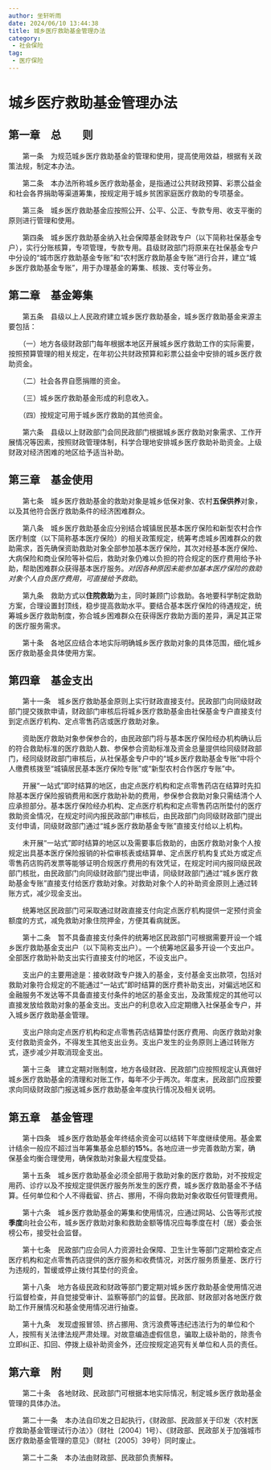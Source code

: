 ```yaml
---
author: 坐轩听雨
date: 2024/06/10 13:44:38
title: 城乡医疗救助基金管理办法
category: 
 - 社会保险
tag:
 - 医疗保险
---
```


# 城乡医疗救助基金管理办法

## 第一章　总　　则

　　第一条　为规范城乡医疗救助基金的管理和使用，提高使用效益，根据有关政策法规，制定本办法。

　　第二条　本办法所称城乡医疗救助基金，是指通过公共财政预算、彩票公益金和社会各界捐助等渠道筹集，按规定用于城乡贫困家庭医疗救助的专项基金。

　　第三条　城乡医疗救助基金应按照公开、公平、公正、专款专用、收支平衡的原则进行管理和使用。

　　第四条　城乡医疗救助基金纳入社会保障基金财政专户（以下简称社保基金专户），实行分账核算，专项管理，专款专用。县级财政部门将原来在社保基金专户中分设的“城市医疗救助基金专账”和“农村医疗救助基金专账”进行合并，建立“城乡医疗救助基金专账”，用于办理基金的筹集、核拨、支付等业务。

## 第二章　基金筹集

　　第五条　县级以上人民政府建立城乡医疗救助基金，城乡医疗救助基金来源主要包括：

　　（一）地方各级财政部门每年根据本地区开展城乡医疗救助工作的实际需要，按照预算管理的相关规定，在年初公共财政预算和彩票公益金中安排的城乡医疗救助资金。

　　（二）社会各界自愿捐赠的资金。

　　（三）城乡医疗救助基金形成的利息收入。

　　（四）按规定可用于城乡医疗救助的其他资金。

　　第六条　县级以上财政部门会同民政部门根据城乡医疗救助对象需求、工作开展情况等因素，按照财政管理体制，科学合理地安排城乡医疗救助补助资金。上级财政对经济困难的地区给予适当补助。

## 第三章　基金使用

　　第七条　城乡医疗救助基金的救助对象是城乡低保对象、农村**五保供养**对象，以及其他符合医疗救助条件的经济困难群众。

　　第八条　城乡医疗救助基金应分别结合城镇居民基本医疗保险和新型农村合作医疗制度（以下简称基本医疗保险）的相关政策规定，统筹考虑城乡困难群众的救助需求，首先确保资助救助对象全部参加基本医疗保险，其次对经基本医疗保险、大病保险和商业保险等补偿后，救助对象仍难以负担的符合规定的医疗费用给予补助，帮助困难群众获得基本医疗服务。*对因各种原因未能参加基本医疗保险的救助对象个人自负医疗费用，可直接给予救助*。

　　第九条　救助方式以**住院救助**为主，同时兼顾门诊救助。各地要科学制定救助方案，合理设置封顶线，稳步提高救助水平。要结合基本医疗保险的待遇规定，统筹城乡医疗救助制度，弥合城乡困难群众在获得医疗救助方面的差异，满足其正常的医疗服务需求。

　　第十条　各地区应结合本地实际明确城乡医疗救助对象的具体范围，细化城乡医疗救助基金具体使用方案。

## 第四章　基金支出

　　第十一条　城乡医疗救助基金原则上实行财政直接支付。民政部门向同级财政部门提交拨款申请，财政部门审核后将城乡医疗救助基金由社保基金专户直接支付到定点医疗机构、定点零售药店或医疗救助对象。

　　资助医疗救助对象参保参合的，由民政部门将与基本医疗保险经办机构确认后的符合救助标准的医疗救助人数、参保参合资助标准及资金总量提供给同级财政部门，经同级财政部门审核后，从社保基金专户中的“城乡医疗救助基金专账”中将个人缴费核拨至“城镇居民基本医疗保险专账”或“新型农村合作医疗专账”中。

　　开展“一站式”即时结算的地区，由定点医疗机构和定点零售药店在结算时先扣除基本医疗保险报销费用和医疗救助补助的费用，参保参合救助对象只需结清个人应承担部分。基本医疗保险经办机构、定点医疗机构和定点零售药店所垫付的医疗救助资金情况，在规定时间内报民政部门审核后，由民政部门向同级财政部门提出支付申请，同级财政部门通过“城乡医疗救助基金专账”直接支付给以上机构。

　　未开展“一站式”即时结算的地区以及需要事后救助的，由医疗救助对象个人按规定出具基本医疗保险报销的补偿审核表或结算单、定点医疗机构复式处方或定点零售药店购药发票等能够证明合规医疗费用的有效凭证，在规定时间内报同级民政部门核批，由民政部门向同级财政部门提出申请，同级财政部门通过“城乡医疗救助基金专账”直接支付给医疗救助对象。对救助对象个人的补助资金原则上通过转账方式，减少现金支出。

　　统筹地区民政部门可采取通过财政直接支付向定点医疗机构提供一定预付资金额度的方式，减免救助对象住院押金，方便其看病就医。

　　第十二条　暂不具备直接支付条件的统筹地区民政部门可根据需要开设一个城乡医疗救助基金支出户（以下简称支出户）。一个统筹地区最多开设一个支出户。全部医疗救助补助支出实行直接支付的地区，不设支出户。

　　支出户的主要用途是：接收财政专户拨入的基金，支付基金支出款项，包括对救助对象符合规定的不能通过“一站式”即时结算的医疗费补助支出，对偏远地区和金融服务不发达等不具备直接支付条件的地区的基金支出，及政策规定的其他可以直接发放给救助对象的基金支出。支出户的利息收入应定期缴入社保基金专户，并入城乡医疗救助基金管理。

　　支出户除向定点医疗机构和定点零售药店结算垫付医疗费用、向医疗救助对象支付救助资金外，不得发生其他支出业务。支出户发生的业务原则上通过转账方式，逐步减少并取消现金支出。

　　第十三条　建立定期对账制度，地方各级财政、民政部门应按照规定认真做好城乡医疗救助基金的清理和对账工作，每年不少于两次。年度末，民政部门应按要求向同级财政部门报送城乡医疗救助基金年度执行情况及相关说明。

## 第五章　基金管理

　　第十四条　城乡医疗救助基金年终结余资金可以结转下年度继续使用。基金累计结余一般应不超过当年筹集基金总额的**15%**。各地应进一步完善救助方案，确保基金均衡合理使用，确保救助对象最大程度受益。

　　第十五条　城乡医疗救助基金必须全部用于救助对象的医疗救助，对不按规定用药、诊疗以及不按规定提供医疗服务所发生的医疗费，城乡医疗救助基金不予结算。任何单位和个人不得截留、挤占、挪用，不得向救助对象收取任何管理费用。

　　第十六条　城乡医疗救助基金的筹集和使用情况，应通过网站、公告等形式按**季度**向社会公布，城乡医疗救助对象和救助金额等情况应每季度在村（居）委会张榜公布，接受社会监督。

　　第十七条　民政部门应会同人力资源社会保障、卫生计生等部门定期检查定点医疗机构和定点零售药店提供的医疗服务和收费情况，对医疗服务质量差、医疗行为违规的，暂缓或停止拨付其垫付的资金。

　　第十八条　地方各级民政和财政等部门要定期对城乡医疗救助基金使用情况进行监督检查，并自觉接受审计、监察等部门的监督。民政部、财政部对各地医疗救助工作开展情况和基金使用情况进行抽查。

　　第十九条　发现虚报冒领、挤占挪用、贪污浪费等违纪违法行为的单位和个人，按照有关法律法规严肃处理。对故意编造虚假信息，骗取上级补助的，除责令立即纠正、扣回、停拨上级补助资金外，还应按规定追究有关单位和人员的责任。

## 第六章　附　　则

　　第二十条　各地财政、民政部门可根据本地实际情况，制定城乡医疗救助基金管理的具体办法。

　　第二十一条　本办法自印发之日起执行，《财政部、民政部关于印发〈农村医疗救助基金管理试行办法〉》（财社〔2004〕1号）、《财政部、民政部关于加强城市医疗救助基金管理的意见》（财社〔2005〕39号）同时废止。

　　第二十二条　本办法由财政部、民政部负责解释。